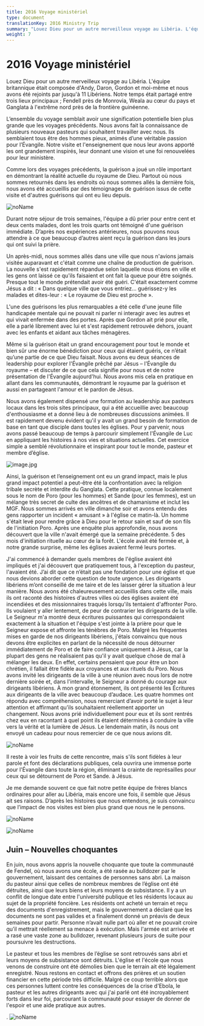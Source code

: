 ```yaml
---
title: 2016 Voyage ministériel
type: document
translationKey: 2016 Ministry Trip
summary: "Louez Dieu pour un autre merveilleux voyage au Libéria. L'équipe britannique était composée d'Andy, Daron, Gordon et moi-même et nous avons été rejoints par jusqu'à 11 Libériens. Notre temps était partagé entre trois lieux principaux ; Fendell près de Monrovia, Weala au cœur du pays et Ganglata à l'extrême nord près de la frontière guinéenne."
weight: 7
---
```

# 2016 Voyage ministériel

Louez Dieu pour un autre merveilleux voyage au Libéria. L'équipe britannique était composée d'Andy, Daron, Gordon et moi-même et nous avons été rejoints par jusqu'à 11 Libériens. Notre temps était partagé entre trois lieux principaux ; Fendell près de Monrovia, Weala au cœur du pays et Ganglata à l'extrême nord près de la frontière guinéenne.

L’ensemble du voyage semblait avoir une signification potentielle bien plus grande que les voyages précédents. Nous avons fait la connaissance de plusieurs nouveaux pasteurs qui souhaitent travailler avec nous. Ils semblaient tous être des hommes pieux, animés d’une véritable passion pour l’Évangile. Notre visite et l'enseignement que nous leur avons apporté les ont grandement inspirés, leur donnant une vision et une foi renouvelées pour leur ministère.

Comme lors des voyages précédents, la guérison a joué un rôle important en démontrant la réalité actuelle du royaume de Dieu. Partout où nous sommes retournés dans les endroits où nous sommes allés la dernière fois, nous avons été accueillis par des témoignages de guérison issus de cette visite et d'autres guérisons qui ont eu lieu depuis.

![noName](/media/03_Blog/2016-Ministry-Trip/838a1dd6b6922c08f3119a8c53caa81d.jpeg)

Durant notre séjour de trois semaines, l'équipe a dû prier pour entre cent et deux cents malades, dont les trois quarts ont témoigné d'une guérison immédiate. D’après nos expériences antérieures, nous pouvons nous attendre à ce que beaucoup d’autres aient reçu la guérison dans les jours qui ont suivi la prière.

Un après-midi, nous sommes allés dans une ville que nous n'avions jamais visitée auparavant et c'était comme une chaîne de production de guérison. La nouvelle s'est rapidement répandue selon laquelle nous étions en ville et les gens ont laissé ce qu'ils faisaient et ont fait la queue pour être soignés. Presque tout le monde prétendait avoir été guéri. C'était exactement comme Jésus a dit : « Dans quelque ville que vous entriez... guérissez-y les malades et dites-leur : « Le royaume de Dieu est proche ».

L'une des guérisons les plus remarquables a été celle d'une jeune fille handicapée mentale qui ne pouvait ni parler ni interagir avec les autres et qui vivait enfermée dans des portes. Après que Gordon ait prié pour elle, elle a parlé librement avec lui et s'est rapidement retrouvée dehors, jouant avec les enfants et aidant aux tâches ménagères.

Même si la guérison était un grand encouragement pour tout le monde et bien sûr une énorme bénédiction pour ceux qui étaient guéris, ce n’était qu’une partie de ce que Dieu faisait. Nous avons eu deux séances de leadership pour explorer l'Évangile prêché par Jésus – l'Évangile du royaume – et discuter de ce que cela signifie pour nous et de notre présentation de l'Évangile aujourd'hui. Nous avons mis cela en pratique en allant dans les communautés, démontrant le royaume par la guérison et aussi en partageant l'amour et le pardon de Jésus.

Nous avons également dispensé une formation au leadership aux pasteurs locaux dans les trois sites principaux, qui a été accueillie avec beaucoup d'enthousiasme et a donné lieu à de nombreuses discussions animées. Il est rapidement devenu évident qu'il y avait un grand besoin de formation de base en tant que disciple dans toutes les églises. Pour y parvenir, nous avons passé beaucoup de temps à parcourir simplement l'Évangile de Luc en appliquant les histoires à nos vies et situations actuelles. Cet exercice simple a semblé révolutionnaire et inspirant pour tout le monde, pasteur et membre d’église.

![image.jpg](/media/03_Blog/2016-Ministry-Trip/image.jpeg)

Ainsi, la guérison et l’enseignement ont eu un grand impact, mais le plus grand impact potentiel a peut-être été la confrontation avec la religion tribale secrète et interdite du Ganglata. Cette pratique, connue localement sous le nom de Poro (pour les hommes) et Sande (pour les femmes), est un mélange très secret de culte des ancêtres et de chamanisme et inclut les MGF. Nous sommes arrivés en ville dimanche soir et avons entendu des gens rapporter un incident « amusant » à l'église ce matin-là. Un homme s'était levé pour rendre grâce à Dieu pour le retour sain et sauf de son fils de l'initiation Poro. Après une enquête plus approfondie, nous avons découvert que la ville n'avait émergé que la semaine précédente. 5 des mois d'initiation rituelle au cœur de la forêt. L'école avait été fermée et, à notre grande surprise, même les églises avaient fermé leurs portes.

J'ai commencé à demander quels membres de l'église avaient été impliqués et j'ai découvert que pratiquement tous, à l'exception du pasteur, l'avaient été. J’ai dit que ce n’était pas une fondation pour une église et que nous devions aborder cette question de toute urgence. Les dirigeants libériens m’ont conseillé de me taire et de les laisser gérer la situation à leur manière. Nous avons été chaleureusement accueillis dans cette ville, mais ils ont raconté des histoires d'autres villes où des églises avaient été incendiées et des missionnaires traqués lorsqu'ils tentaient d'affronter Poro. Ils voulaient y aller lentement, de peur de contrarier les dirigeants de la ville. Le Seigneur m'a montré deux écritures puissantes qui correspondaient exactement à la situation et l'équipe s'est jointe à la prière pour que le Seigneur expose et affronte les ténèbres de Poro. Malgré les fréquentes mises en garde de nos dirigeants libériens, j'étais convaincu que nous devons être explicites en parlant de la nécessité de nous détourner immédiatement de Poro et de faire confiance uniquement à Jésus, car la plupart des gens ne réalisaient pas qu'il y avait quelque chose de mal à mélanger les deux. En effet, certains pensaient que pour être un bon chrétien, il fallait être fidèle aux croyances et aux rituels du Poro. Nous avons invité les dirigeants de la ville à une réunion avec nous lors de notre dernière soirée et, dans l'intervalle, le Seigneur a donné du courage aux dirigeants libériens. À mon grand étonnement, ils ont présenté les Écritures aux dirigeants de la ville avec beaucoup d’audace. Les quatre hommes ont répondu avec compréhension, nous remerciant d’avoir porté le sujet à leur attention et affirmant qu’ils souhaitaient réellement apporter un changement. Nous avons prié individuellement pour eux et ils sont rentrés chez eux en racontant à quel point ils étaient déterminés à conduire la ville vers la vérité et la lumière de Jésus. Le lendemain matin, ils nous ont envoyé un cadeau pour nous remercier de ce que nous avions dit.

![noName](/media/03_Blog/2016-Ministry-Trip/7f4355ad5c32eeb2981f48850b088ab7.jpeg)

Il reste à voir les fruits de cette rencontre, mais s'ils sont fidèles à leur parole et font des déclarations publiques, cela ouvrira une immense porte pour l'Évangile dans toute la région, éliminant la crainte de représailles pour ceux qui se détournent de Poro et Sande. à Jésus.

Je me demande souvent ce que fait notre petite équipe de frères blancs ordinaires pour aller au Libéria, mais encore une fois, il semble que Jésus ait ses raisons. D’après les histoires que nous entendons, je suis convaincu que l’impact de nos visites est bien plus grand que nous ne le pensons.

![noName](/media/03_Blog/2016-Ministry-Trip/731b9c4c55e57bb6f81d95ee8d3edd90.jpeg)

![noName](/media/03_Blog/2016-Ministry-Trip/62cab1ab75ec909c118fffd3a161ced0.jpeg)

## Juin – Nouvelles choquantes

En juin, nous avons appris la nouvelle choquante que toute la communauté de Fendel, où nous avons une école, a été rasée au bulldozer par le gouvernement, laissant des centaines de personnes sans abri. La maison du pasteur ainsi que celles de nombreux membres de l’église ont été détruites, ainsi que leurs biens et leurs moyens de subsistance. Il y a un conflit de longue date entre l'université publique et les résidents locaux au sujet de la propriété foncière. Les résidents ont acheté un terrain et reçu des documents d'enregistrement, mais le gouvernement a déclaré que les documents ne sont pas valides et a finalement donné un préavis de deux semaines pour partir. Personne n’avait nulle part où aller et ne pouvait croire qu’il mettrait réellement sa menace à exécution. Mais l'armée est arrivée et a rasé une vaste zone au bulldozer, revenant plusieurs jours de suite pour poursuivre les destructions.

Le pasteur et tous les membres de l’église se sont retrouvés sans abri et leurs moyens de subsistance sont détruits. L'église et l'école que nous venons de construire ont été démolies bien que le terrain ait été légalement enregistré. Nous restons en contact et offrons des prières et un soutien financier en cette période très difficile. Malgré ce coup terrible alors que ces personnes luttent contre les conséquences de la crise d'Ebola, le pasteur et les autres dirigeants avec qui j'ai parlé ont été incroyablement forts dans leur foi, parcourant la communauté pour essayer de donner de l'espoir et une aide pratique aux autres.

. ![noName](/media/03_Blog/2016-Ministry-Trip/126362f103cadf3cb4a5807de40d2b1b.jpeg)
